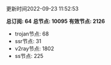 更新时间2022-09-23 11:52:53

**总订阅: 64**
**总节点: 10095**
**有效节点: 2126**
- trojan节点: 68
- ssr节点: 31
- v2ray节点: 1802
- ss节点: 225
